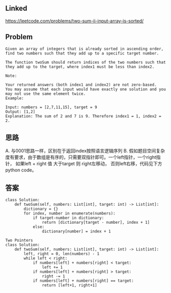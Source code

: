 ## Linked
https://leetcode.com/problems/two-sum-ii-input-array-is-sorted/

## Problem
```
Given an array of integers that is already sorted in ascending order, find two numbers such that they add up to a specific target number.

The function twoSum should return indices of the two numbers such that they add up to the target, where index1 must be less than index2.

Note:

Your returned answers (both index1 and index2) are not zero-based.
You may assume that each input would have exactly one solution and you may not use the same element twice.
Example:

Input: numbers = [2,7,11,15], target = 9
Output: [1,2]
Explanation: The sum of 2 and 7 is 9. Therefore index1 = 1, index2 = 2.
```

## 思路
A. 与0001思路一样，区别在于返回index按照语言逻辑序列
B. 假如题目空间复杂度有要求，由于数组是有序的，只需要双指针即可。一个left指针，一个right指针， 如果left + right 值 大于target 则 right左移动， 否则left右移，代码见下方python code。

## 答案
```
class Solution:
    def twoSum(self, numbers: List[int], target: int) -> List[int]:
        dictionary = {}
        for index, number in enumerate(numbers):
            if target-number in dictionary:
                return [dictionary[target - number], index + 1]
            else:
                dictionary[number] = index + 1
```
```
Two Pointers
class Solution:
    def twoSum(self, numbers: List[int], target: int) -> List[int]:
        left, right = 0, len(numbers) - 1
        while left < right:
            if numbers[left] + numbers[right] < target:
                left += 1
            if numbers[left] + numbers[right] > target:
                right -= 1
            if numbers[left] + numbers[right] == target:
                return [left+1, right+1]
```                
